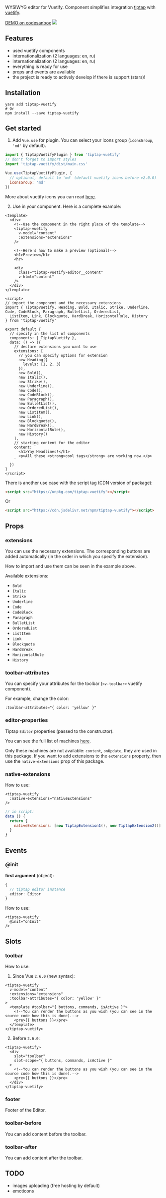 WYSIWYG editor for Vuetify. Component simplifies integration [tiptap](https://github.com/scrumpy/tiptap) with [vuetify](https://github.com/vuetifyjs/vuetify).

[DEMO on codesanbox](https://codesandbox.io/s/p2wnzxyo90?fontsize=14&module=%2Fsrc%2Fexamples%2FSimple.vue)
[
![](https://i.imgur.com/C46cX8m.png)
](https://codesandbox.io/s/p2wnzxyo90?fontsize=14&module=%2Fsrc%2Fexamples%2FSimple.vue)

## Features

- used vuetify components
- internationalization (2 languages: en, ru)
- internationalization (2 languages: en, ru)
- everything is ready for use
- props and events are available
- the project is ready to actively develop if there is support (stars)!

## Installation

```
yarn add tiptap-vuetify
# Or 
npm install --save tiptap-vuetify
```


## Get started

1) Add `Vue.use` for plugin. You can select your icons group (`iconsGroup`, `'md'` by default).

```js
import { TiptapVuetifyPlugin } from 'tiptap-vuetify'
// don't forget to import styles
import 'tiptap-vuetify/dist/main.css'

Vue.use(TiptapVuetifyPlugin, {
  // optional, default to 'md' (default vuetify icons before v2.0.0)
  iconsGroup: 'md'
})
```

More about vuetify icons you can read [here](https://vuetifyjs.com/en/components/icons).

2) Use in your component. Here is a complete example:

```vue
<template>
  <div>
    <!--Use the component in the right place of the template-->
    <tiptap-vuetify
      v-model="content"
      :extensions="extensions"
    />

    <!--Here's how to make a preview (optional)-->
    <h1>Preview</h1>
    <hr>

    <div
      class="tiptap-vuetify-editor__content"
      v-html="content"
    />
  </div>
</template>

<script>
// import the component and the necessary extensions
import { TiptapVuetify, Heading, Bold, Italic, Strike, Underline, Code, CodeBlock, Paragraph, BulletList, OrderedList,
  ListItem, Link, Blockquote, HardBreak, HorizontalRule, History
} from 'tiptap-vuetify'

export default {
  // specify in the list of components
  components: { TiptapVuetify },
  data: () => ({
    // declare extensions you want to use
    extensions: [
      // you can specify options for extension
      new Heading({
        levels: [1, 2, 3]
      }),
      new Bold(),
      new Italic(),
      new Strike(),
      new Underline(),
      new Code(),
      new CodeBlock(),
      new Paragraph(),
      new BulletList(),
      new OrderedList(),
      new ListItem(),
      new Link(),
      new Blockquote(),
      new HardBreak(),
      new HorizontalRule(),
      new History()
    ],
    // starting content for the editor
    content: `
      <h1>Yay Headlines!</h1>
      <p>All these <strong>cool tags</strong> are working now.</p>
    `
  })
}
</script>
```

There is another use case with the script tag (CDN version of package):

```html
<script src="https://unpkg.com/tiptap-vuetify"></script>
```

Or

```html
<script src="https://cdn.jsdelivr.net/npm/tiptap-vuetify"></script>
```

## Props

### extensions

You can use the necessary extensions. The corresponding buttons are added automatically
(in the order in which you specify the extension).

How to import and use them can be seen in the example above.

Available extensions:

- `Bold`
- `Italic`
- `Strike`
- `Underline`
- `Code`
- `CodeBlock`
- `Paragraph`
- `BulletList`
- `OrderedList`
- `ListItem`
- `Link`
- `Blockquote`
- `HardBreak`
- `HorizontalRule`
- `History`

### toolbar-attributes

You can specify your attributes for the toolbar (`<v-toolbar>` vuetify component).

For example, change the color:
```vue
:toolbar-attributes="{ color: 'yellow' }"
```

### editor-properties

Tiptap `Editor` properties (passed to the constructor).

You can see the full list of machines [here](https://github.com/scrumpy/tiptap#editor-properties).

Only these machines are not available: `content`, `onUpdate`, they are used in this package.
If you want to add extensions to the `extensions` property, then use the `native-extensions` prop of this package.


### native-extensions

How to use:

```vue
<tiptap-vuetify
  :native-extensions="nativeExtensions"
/>
```

```js
// in script:
data () {
  return {
    nativeExtensions: [new TiptapExtension1(), new TiptapExtension2()]
  }
}
```

## Events

### @init

**first argument** (object):
```ts
{
  // tiptap editor instance
  editor: Editor
}
```

How to use:

```vue
<tiptap-vuetify
  @init="onInit"
/>
```

## Slots

### toolbar

How to use:

1) Since Vue `2.6.0` (new syntax):

```vue
<tiptap-vuetify
  v-model="content"
  :extensions="extensions"
  :toolbar-attributes="{ color: 'yellow' }"
>
  <template #toolbar="{ buttons, commands, isActive }">
    <!--You can render the buttons as you wish (you can see in the source code how this is done).-->
    <pre>{{ buttons }}</pre>
  </template>
</tiptap-vuetify>
```

2) Before `2.6.0`:

```vue
<tiptap-vuetify>
  <div 
    slot="toolbar" 
    slot-scope="{ buttons, commands, isActive }"
  >
    <!--You can render the buttons as you wish (you can see in the source code how this is done).-->
    <pre>{{ buttons }}</pre>
  </div>
</tiptap-vuetify>
```

### footer

Footer of the Editor.

### toolbar-before

You can add content before the toolbar.

### toolbar-after

You can add content after the toolbar.


## TODO

- images uploading (free hosting by default)
- emoticons
